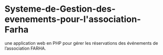 # Systeme-de-Gestion-des-evenements-pour-l'association-Farha
une application web en PHP pour gérer les réservations des événements de l’association FARHA.
